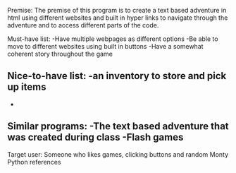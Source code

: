 Premise: The premise of this program is to create a text based adventure in html using different websites and built in hyper links to navigate through the adventure and to access different parts of the code. 

Must-have list: 
-Have multiple webpages as different options
-Be able to move to different websites using built in buttons
-Have a somewhat coherent story throughout the game

Nice-to-have list: 
-an inventory to store and pick up items
-
-

Similar programs: 
-The text based adventure that was created during class
-Flash games
-

Target user: Someone who likes games, clicking buttons and random Monty Python references
